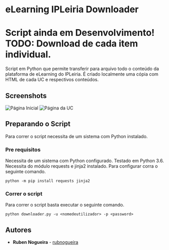 # eLearning IPLeiria Downloader

# Script ainda em Desenvolvimento! TODO: Download de cada item individual.

Script em Python que permite transferir para arquivo todo o conteúdo da plataforma de eLearning do IPLeiria. É criado localmente uma cópia com HTML de cada UC e respectivos conteúdos.

## Screenshots

![Página Inicial](https://raw.githubusercontent.com/rubnogueira/elearning-ipleiria-downloader/images/readme1.png")
![Página da UC](https://raw.githubusercontent.com/rubnogueira/elearning-ipleiria-downloader/images/readme2.png")

## Preparando o Script

Para correr o script necessita de um sistema com Python instalado.

### Pre requisitos

Necessita de um sistema com Python configurado. Testado em Python 3.6. Necessita do módulo requests e jinja2 instalado. Para configurar corra o seguinte comando.

```
python -m pip install requests jinja2
```

### Correr o script

Para correr o script basta executar o seguinte comando.

```
python downloader.py -u <nomedeutilizador> -p <password>
```

## Autores

* **Ruben Nogueira** - [rubnogueira](https://github.com/rubnogueira)